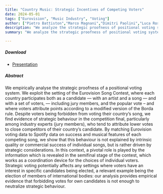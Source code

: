 ```yaml
---
title: "Country Music: Strategic Incentives of Competing Voters" 
date: 2024-05-01
tags: ["Eurovision", "Music Industry", "Voting"]
author: ["Pietro Battiston","Marco Magnani","Dimitri Paolini","Luca Rossi"]
description: "We analyze the strategic proofness of positional voting systems using Eurovision Song Contest data. Our findings reveal strategic voting behaviors, particularly among jury members, influenced by semifinal stage information rather than song quality, suggesting strategic considerations drive voter choices." 
summary: "We analyze the strategic proofness of positional voting systems using Eurovision Song Contest data. Our findings reveal strategic voting behaviors, particularly among jury members, influenced by semifinal stage information rather than song quality, suggesting strategic considerations drive voter choices." 

---
```

##### Download

+ [Presentation](https://lrossi95.github.io/papers/paper2/presentation.pdf)

##### Abstract

We empirically analyse the strategic proofness of a positional voting system. We exploit the setting of the Eurovision Song Contest, where each country participates both as a candidate — with an artist and a song — and with a set of voters, — including jury members, and the popular vote – and where voters attribute points according to a modified version of the Borda rule. Despite voters being forbidden from voting their country’s song, we find evidence of strategic behaviour in the competition final, particularly among industry experts (jury members), who tend to attribute lower votes to close competitors of their
country’s candidate. By matching Eurovision voting data to Spotify data on success and musical features of each competing song, we show that this behaviour is not explained by intrinsic quality or commercial success of individual songs, but is rather driven by strategic considerations. In this context, a pivotal role is played by the information which is revealed in the semifinal stage of the contest, which works as a coordination device for the choices of individual voters. Strategic voting potentially affects any settings where voters have an interest in specific candidates being elected, a relevant example being the election of members of international bodies: our analysis provides empirical evidence that forbidding votes for own candidates is not enough to neutralize strategic behaviour.